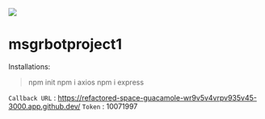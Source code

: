 ![](https://nodejs.org/static/logos/nodejsDark.svg)
# msgrbotproject1
Installations:
> npm init
> npm i axios
> npm i express

`Callback URL` : <https://refactored-space-guacamole-wr9v5v4vrpv935v45-3000.app.github.dev/>
`Token` : 10071997
